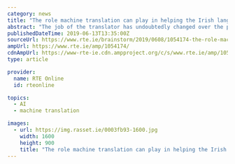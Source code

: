 ```yaml
---
category: news
title: "The role machine translation can play in helping the Irish language"
abstract: "The job of the translator has undoubtedly changed over the past twenty years through the introduction of technology. This is a universal change and in Ireland, how we embrace this change is crucial. The use of Machine Translation (MT) is part of this ..."
publishedDateTime: 2019-06-13T13:35:00Z
sourceUrl: https://www.rte.ie/brainstorm/2019/0608/1054174-the-role-machine-translation-can-play-in-aiding-irish-language/
ampUrl: https://www.rte.ie/amp/1054174/ 
cdnAmpUrl: https://www-rte-ie.cdn.ampproject.org/c/s/www.rte.ie/amp/1054174/ 
type: article

provider:
  name: RTE Online
  id: rteonline

topics:
  - AI
  - machine translation

images:
  - url: https://img.rasset.ie/0003fb93-1600.jpg
    width: 1600
    height: 900
    title: "The role machine translation can play in helping the Irish language"
---
```

